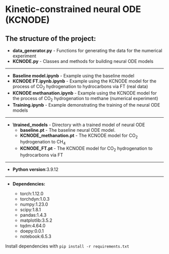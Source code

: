 # Kinetic-constrained neural ODE (KCNODE)

The structure of the project:
----------------
* **data_generator.py** - Functions for generating the data for the numerical experiment
* **KCNODE.py** - Classes and methods for building neural ODE models
---------------
* **Baseline model.ipynb** - Example using the baseline model
* **KCNODE FT.ipynb.ipynb** - Example using the KCNODE model for the process of CO<sub>2</sub>  hydrogenation to hydrocarbons via FT (real data)
* **KCNODE methanation.ipynb** - Example using the KCNODE model for the process of CO<sub>2</sub>  hydrogenation to methane (numerical experiment)
* **Training.ipynb** - Example demonstrating the training of the neural ODE models
---------------
* **\trained_models** - Directory with a trained model of neural ODE
    * **baseline.pt** - The baseline neural ODE model.
    * **KCNODE_methanation.pt** - The KCNODE model for CO<sub>2</sub> hydrogenation to CH<sub>4</sub> 
    * **KCNODE_FT.pt** - The KCNODE model for CO<sub>2</sub> hydrogenation to hydrocarbons via FT

----------------
* **Python version**:3.9.12
----------------
* **Dependencies:**

    * torch:1.12.0
    * torchdyn:1.0.3
    * numpy:1.23.0
    * scipy:1.8.1
    * pandas:1.4.3
    * matplotlib:3.5.2    
    * tqdm:4.64.0
    * doepy:0.0.1
    * notebook:6.5.3
    
Install dependencies with `pip install -r requirements.txt`
